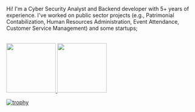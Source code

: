 Hi! I'm a Cyber Security Analyst and Backend developer with 5+ years of experience. I've worked on public sector projects (e.g., Patrimonial Contabilization, Human Resources Administration, Event Attendance, Customer Service Management) and some startups;<br/><br/>



<a href="https://github.com/lhuanluz">
  <img height="130em" src="https://github-readme-stats.vercel.app/api?username=lhuanluz&theme=react&show_icons=true" style"max-width: 100%;" />
  <img height="130em" src="https://github-readme-stats.vercel.app/api/top-langs/?username=lhuanluz&theme=react&layout=compact" style"max-width: 100%;" />
</a>

[![trophy](https://github-profile-trophy.vercel.app/?username=lhuanluz&theme=dracula&column=3&margin-w=15&margin-h=15)](https://github.com/ryo-ma/github-profile-trophy)                                     

